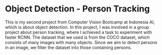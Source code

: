 # Object Detection - Person Tracking
This is my second project from Computer Vision Bootcamp at Indonesia AI, which is about object detection. In this project, I was involved in a group project about person tracking, where I achieved a task to experiment with faster RCNN. The dataset that we used is from the COCO dataset, which consists of many images with many objects. Since we aim to detect persons in an image, we filter the dataset into those containing persons.
